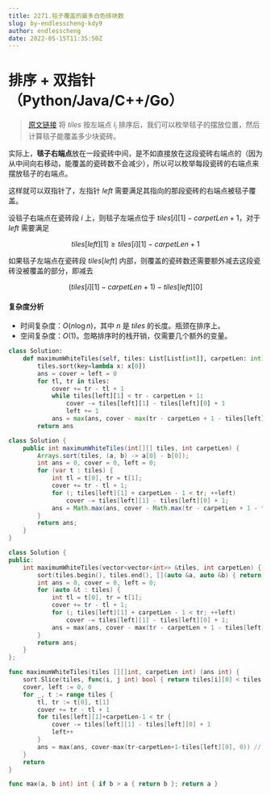 ```yaml
---
title: 2271.毯子覆盖的最多白色砖块数
slug: by-endlesscheng-kdy9
author: endlesscheng
date: 2022-05-15T11:35:50Z
---
```

# 排序 + 双指针（Python/Java/C++/Go）
 
> [原文链接](https://leetcode.cn/problems/maximum-white-tiles-covered-by-a-carpet/solution/by-endlesscheng-kdy9)
将 $\textit{tiles}$ 按左端点 $l_i$ 排序后，我们可以枚举毯子的摆放位置，然后计算毯子能覆盖多少块瓷砖。

实际上，**毯子右端点**放在一段瓷砖中间，是不如直接放在这段瓷砖右端点的（因为从中间向右移动，能覆盖的瓷砖数不会减少），所以可以枚举每段瓷砖的右端点来摆放毯子的右端点。

这样就可以双指针了，左指针 $\textit{left}$ 需要满足其指向的那段瓷砖的右端点被毯子覆盖。

设毯子右端点在瓷砖段 $i$ 上，则毯子左端点位于 $\textit{tiles}[i][1] - \textit{carpetLen}+1$，对于 $\textit{left}$ 需要满足

$$
\textit{tiles}[\textit{left}][1] \ge \textit{tiles}[i][1] - \textit{carpetLen}+1
$$

如果毯子左端点在瓷砖段 $\textit{tiles}[\textit{left}]$ 内部，则覆盖的瓷砖数还需要额外减去这段瓷砖没被覆盖的部分，即减去

$$
(\textit{tiles}[i][1] - \textit{carpetLen}+1)-\textit{tiles}[\textit{left}][0]
$$

#### 复杂度分析

- 时间复杂度：$O(n\log n)$，其中 $n$ 是 $\textit{tiles}$ 的长度。瓶颈在排序上。
- 空间复杂度：$O(1)$。忽略排序时的栈开销，仅需要几个额外的变量。

```Python [sol1-Python3]
class Solution:
    def maximumWhiteTiles(self, tiles: List[List[int]], carpetLen: int) -> int:
        tiles.sort(key=lambda x: x[0])
        ans = cover = left = 0
        for tl, tr in tiles:
            cover += tr - tl + 1
            while tiles[left][1] < tr - carpetLen + 1:
                cover -= tiles[left][1] - tiles[left][0] + 1
                left += 1
            ans = max(ans, cover - max(tr - carpetLen + 1 - tiles[left][0], 0))  # 0 表示毯子左端点不在瓷砖内的情况
        return ans
```

```java [sol1-Java]
class Solution {
    public int maximumWhiteTiles(int[][] tiles, int carpetLen) {
        Arrays.sort(tiles, (a, b) -> a[0] - b[0]);
        int ans = 0, cover = 0, left = 0;
        for (var t : tiles) {
            int tl = t[0], tr = t[1];
            cover += tr - tl + 1;
            for (; tiles[left][1] + carpetLen - 1 < tr; ++left)
                cover -= tiles[left][1] - tiles[left][0] + 1;
            ans = Math.max(ans, cover - Math.max(tr - carpetLen + 1 - tiles[left][0], 0)); // 0 表示毯子左端点不在瓷砖内的情况
        }
        return ans;
    }
}
```

```cpp [sol1-C++]
class Solution {
public:
    int maximumWhiteTiles(vector<vector<int>> &tiles, int carpetLen) {
        sort(tiles.begin(), tiles.end(), [](auto &a, auto &b) { return a[0] < b[0]; });
        int ans = 0, cover = 0, left = 0;
        for (auto &t : tiles) {
            int tl = t[0], tr = t[1];
            cover += tr - tl + 1;
            for (; tiles[left][1] + carpetLen - 1 < tr; ++left)
                cover -= tiles[left][1] - tiles[left][0] + 1;
            ans = max(ans, cover - max(tr - carpetLen + 1 - tiles[left][0], 0)); // 0 表示毯子左端点不在瓷砖内的情况
        }
        return ans;
    }
};
```

```go [sol1-Go]
func maximumWhiteTiles(tiles [][]int, carpetLen int) (ans int) {
	sort.Slice(tiles, func(i, j int) bool { return tiles[i][0] < tiles[j][0] })
	cover, left := 0, 0
	for _, t := range tiles {
		tl, tr := t[0], t[1]
		cover += tr - tl + 1
		for tiles[left][1]+carpetLen-1 < tr {
			cover -= tiles[left][1] - tiles[left][0] + 1
			left++
		}
		ans = max(ans, cover-max(tr-carpetLen+1-tiles[left][0], 0)) // 0 表示毯子左端点不在瓷砖内的情况
	}
	return
}

func max(a, b int) int { if b > a { return b }; return a }
```


